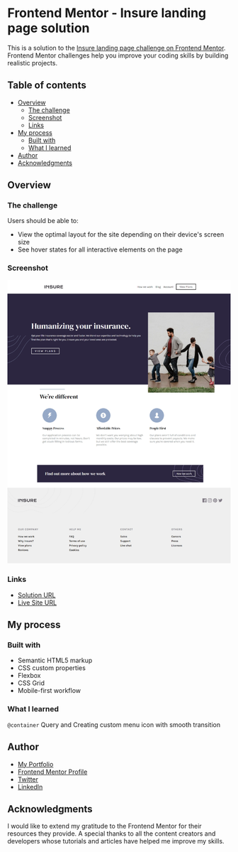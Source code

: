 # Frontend Mentor - Insure landing page solution

This is a solution to the [Insure landing page challenge on Frontend Mentor](https://www.frontendmentor.io/challenges/insure-landing-page-uTU68JV8). Frontend Mentor challenges help you improve your coding skills by building realistic projects.

## Table of contents

- [Overview](#overview)
  - [The challenge](#the-challenge)
  - [Screenshot](#screenshot)
  - [Links](#links)
- [My process](#my-process)
  - [Built with](#built-with)
  - [What I learned](#what-i-learned)
- [Author](#author)
- [Acknowledgments](#acknowledgments)

## Overview

### The challenge

Users should be able to:

- View the optimal layout for the site depending on their device's screen size
- See hover states for all interactive elements on the page

### Screenshot

![](./images/screenshot.png)

### Links

- [Solution URL](https://github.com/MahmoodHashem/Mentor-Challanges/tree/main/insure-landing-page)
- [Live Site URL](https://mahmoodhashem.github.io/Mentor-Challanges/insure-landing-page/index.html)

## My process

### Built with

- Semantic HTML5 markup
- CSS custom properties
- Flexbox
- CSS Grid
- Mobile-first workflow

### What I learned

`@container` Query and Creating custom menu icon with smooth transition

## Author

- [My Portfolio](https://your-portfolio-url.com)
- [Frontend Mentor Profile](https://www.frontendmentor.io/profile/yourusername)
- [Twitter](https://twitter.com/yourusername)
- [LinkedIn](https://www.linkedin.com/in/yourusername)

## Acknowledgments

I would like to extend my gratitude to the Frontend Mentor  for their resources they provide. A special thanks to all the content creators and developers whose tutorials and articles have helped me improve my skills.
